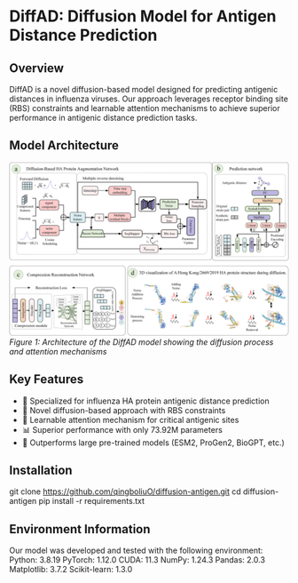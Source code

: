 # DiffAD: Diffusion Model for Antigen Distance Prediction

## Overview
DiffAD is a novel diffusion-based model designed for predicting antigenic distances in influenza viruses. Our approach leverages receptor binding site (RBS) constraints and learnable attention mechanisms to achieve superior performance in antigenic distance prediction tasks.

## Model Architecture
![Model Architecture](/model.png)
*Figure 1: Architecture of the DiffAD model showing the diffusion process and attention mechanisms*

## Key Features
- 🧬 Specialized for influenza HA protein antigenic distance prediction
- 🔄 Novel diffusion-based approach with RBS constraints
- 🎯 Learnable attention mechanism for critical antigenic sites
- 📊 Superior performance with only 73.92M parameters
- 🚀 Outperforms large pre-trained models (ESM2, ProGen2, BioGPT, etc.)

## Installation

git clone https://github.com/qingboliuO/diffusion-antigen.git
cd diffusion-antigen
pip install -r requirements.txt

## Environment Information
Our model was developed and tested with the following environment:
Python: 3.8.19
PyTorch: 1.12.0
CUDA: 11.3
NumPy: 1.24.3
Pandas: 2.0.3
Matplotlib: 3.7.2
Scikit-learn: 1.3.0

